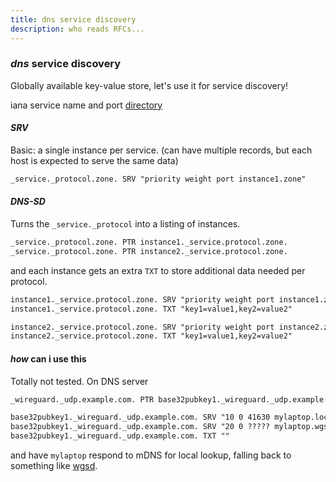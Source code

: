 ```yaml
---
title: dns service discovery
description: who reads RFCs...
---
```


### _dns_ service discovery

Globally available key-value store,
let's use it for service discovery!

iana service name and port
[directory](https://www.iana.org/assignments/service-names-port-numbers/service-names-port-numbers.txt)

#### _SRV_

Basic: a single instance per service.
(can have multiple records, but each host is expected to serve the same data)

```txt
_service._protocol.zone. SRV "priority weight port instance1.zone"
```

#### _DNS-SD_

Turns the `_service._protocol` into a listing of instances.

```txt
_service._protocol.zone. PTR instance1._service.protocol.zone.
_service._protocol.zone. PTR instance2._service.protocol.zone.
```

and each instance gets an extra `TXT` to store additional data needed per protocol.

```txt
instance1._service.protocol.zone. SRV "priority weight port instance1.zone"
instance1._service.protocol.zone. TXT "key1=value1,key2=value2"

instance2._service.protocol.zone. SRV "priority weight port instance2.zone"
instance2._service.protocol.zone. TXT "key1=value1,key2=value2"
```

#### _how_ can i use this

Totally not tested. On DNS server

```txt
_wireguard._udp.example.com. PTR base32pubkey1._wireguard._udp.example.com.

base32pubkey1._wireguard._udp.example.com. SRV "10 0 41630 mylaptop.local"
base32pubkey1._wireguard._udp.example.com. SRV "20 0 ????? mylaptop.wgsd.example.com."
base32pubkey1._wireguard._udp.example.com. TXT ""
```

and have `mylaptop` respond to mDNS for local lookup,
falling back to something like [wgsd](https://github.com/jwhited/wgsd).
